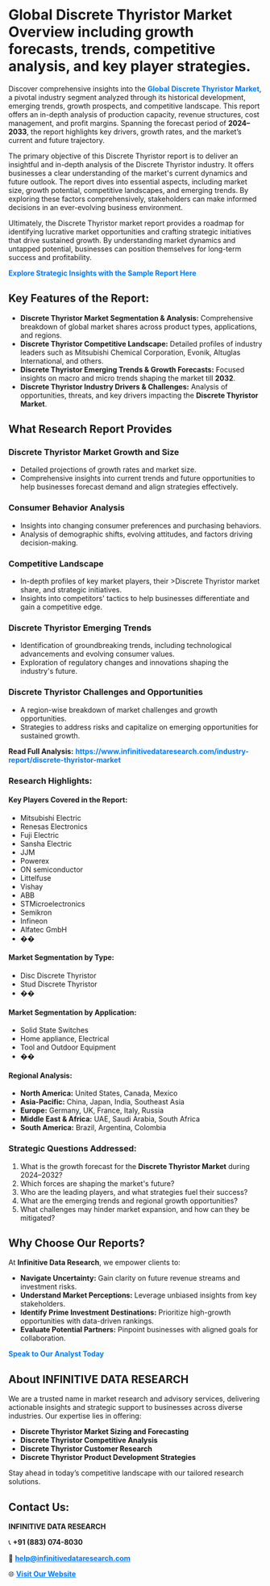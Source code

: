 <h1>Global Discrete Thyristor Market Overview including growth forecasts, trends, competitive analysis, and key player strategies.</h1>
<p>
Discover comprehensive insights into the 
<a href="https://www.infinitivedataresearch.com/industry-report/discrete-thyristor-market" rel="dofollow" style="color: #007BFF; text-decoration: none;"><strong>Global Discrete Thyristor Market</strong></a>, a pivotal industry segment analyzed through its historical development, emerging trends, growth prospects, and competitive landscape. This report offers an in-depth analysis of production capacity, revenue structures, cost management, and profit margins. Spanning the forecast period of <strong>2024–2033</strong>, the report highlights key drivers, growth rates, and the market’s current and future trajectory.
</p>
<p>
The primary objective of this Discrete Thyristor report is to deliver an insightful and in-depth analysis of the Discrete Thyristor industry. It offers businesses a clear understanding of the market's current dynamics and future outlook. The report dives into essential aspects, including market size, growth potential, competitive landscapes, and emerging trends. By exploring these factors comprehensively, stakeholders can make informed decisions in an ever-evolving business environment.
</p>
<p>
Ultimately, the Discrete Thyristor market report provides a roadmap for identifying lucrative market opportunities and crafting strategic initiatives that drive sustained growth. By understanding market dynamics and untapped potential, businesses can position themselves for long-term success and profitability.
</p>
<p>
<a href="https://www.infinitivedataresearch.com/request-sample/reportId=109498" style="color: #007BFF; text-decoration: none;"><strong>Explore Strategic Insights with the Sample Report Here</strong></a>
</p>

<h2>Key Features of the Report:</h2>
<ul>
<li><strong>Discrete Thyristor Market Segmentation & Analysis:</strong> Comprehensive breakdown of global market shares across product types, applications, and regions.</li>
<li><strong>Discrete Thyristor Competitive Landscape:</strong> Detailed profiles of industry leaders such as Mitsubishi Chemical Corporation, Evonik, Altuglas International, and others.</li>
<li><strong>Discrete Thyristor Emerging Trends & Growth Forecasts:</strong> Focused insights on macro and micro trends shaping the market till <strong>2032</strong>.</li>
<li><strong>Discrete Thyristor Industry Drivers & Challenges:</strong> Analysis of opportunities, threats, and key drivers impacting the <strong>Discrete Thyristor Market</strong>.</li>
</ul>

<h2>What Research Report Provides</h2>
<h3>Discrete Thyristor Market Growth and Size</h3>
<ul>
<li>Detailed projections of growth rates and market size.</li>
<li>Comprehensive insights into current trends and future opportunities to help businesses forecast demand and align strategies effectively.</li>
</ul>

<h3>Consumer Behavior Analysis</h3>
<ul>
<li>Insights into changing consumer preferences and purchasing behaviors.</li>
<li>Analysis of demographic shifts, evolving attitudes, and factors driving decision-making.</li>
</ul>

<h3>Competitive Landscape</h3>
<ul>
<li>In-depth profiles of key market players, their >Discrete Thyristor market share, and strategic initiatives.</li>
<li>Insights into competitors' tactics to help businesses differentiate and gain a competitive edge.</li>
</ul>

<h3>Discrete Thyristor Emerging Trends</h3>
<ul>
<li>Identification of groundbreaking trends, including technological advancements and evolving consumer values.</li>
<li>Exploration of regulatory changes and innovations shaping the industry's future.</li>
</ul>

<h3>Discrete Thyristor Challenges and Opportunities</h3>
<ul>
<li>A region-wise breakdown of market challenges and growth opportunities.</li>
<li>Strategies to address risks and capitalize on emerging opportunities for sustained growth.</li>
</ul>
<p><strong>Read Full Analysis:</strong> <a href="https://www.infinitivedataresearch.com/industry-report/discrete-thyristor-market" rel="dofollow" style="color: #007BFF; text-decoration: none;"><strong>https://www.infinitivedataresearch.com/industry-report/discrete-thyristor-market</strong></a></p>
<h3>Research Highlights:</h3>
<h4>Key Players Covered in the Report:</h4>
<ul><li>Mitsubishi Electric</li><li>Renesas Electronics</li><li>Fuji Electric</li><li>Sansha Electric</li><li>JJM</li><li>Powerex</li><li>ON semiconductor</li><li>Littelfuse</li><li>Vishay</li><li>ABB</li><li>STMicroelectronics</li><li>Semikron</li><li>Infineon</li><li>Alfatec GmbH</li><li>��</li></ul>
<h4>Market Segmentation by Type:</h4>
<ul><li>Disc Discrete Thyristor</li><li>Stud Discrete Thyristor</li><li>��</li></ul>
<h4>Market Segmentation by Application:</h4>
<ul><li>Solid State Switches</li><li>Home appliance, Electrical</li><li>Tool and Outdoor Equipment</li><li>��</li></ul>

<h4>Regional Analysis:</h4>
<ul>
<li><strong>North America:</strong> United States, Canada, Mexico</li>
<li><strong>Asia-Pacific:</strong> China, Japan, India, Southeast Asia</li>
<li><strong>Europe:</strong> Germany, UK, France, Italy, Russia</li>
<li><strong>Middle East & Africa:</strong> UAE, Saudi Arabia, South Africa</li>
<li><strong>South America:</strong> Brazil, Argentina, Colombia</li>
</ul>

<h3>Strategic Questions Addressed:</h3>
<ol>
<li>What is the growth forecast for the <strong>Discrete Thyristor Market</strong> during 2024–2032?</li>
<li>Which forces are shaping the market's future?</li>
<li>Who are the leading players, and what strategies fuel their success?</li>
<li>What are the emerging trends and regional growth opportunities?</li>
<li>What challenges may hinder market expansion, and how can they be mitigated?</li>
</ol>

<h2>Why Choose Our Reports?</h2>
<p>At <strong>Infinitive Data Research</strong>, we empower clients to:</p>
<ul>
<li><strong>Navigate Uncertainty:</strong> Gain clarity on future revenue streams and investment risks.</li>
<li><strong>Understand Market Perceptions:</strong> Leverage unbiased insights from key stakeholders.</li>
<li><strong>Identify Prime Investment Destinations:</strong> Prioritize high-growth opportunities with data-driven rankings.</li>
<li><strong>Evaluate Potential Partners:</strong> Pinpoint businesses with aligned goals for collaboration.</li>
</ul>
<p><a href="https://www.infinitivedataresearch.com/industry-report/discrete-thyristor-market" rel="dofollow" style="color: #007BFF; text-decoration: none;"><strong>Speak to Our Analyst Today</strong></a></p>

<h2>About INFINITIVE DATA RESEARCH</h2>
<p>We are a trusted name in market research and advisory services, delivering actionable insights and strategic support to businesses across diverse industries. Our expertise lies in offering:</p>
<ul>
<li><strong>Discrete Thyristor Market Sizing and Forecasting</strong></li>
<li><strong>Discrete Thyristor Competitive Analysis</strong></li>
<li><strong>Discrete Thyristor Customer Research</strong></li>
<li><strong>Discrete Thyristor Product Development Strategies</strong></li>
</ul>
<p>Stay ahead in today’s competitive landscape with our tailored research solutions.</p>

<h2>Contact Us:</h2>
<p><strong>INFINITIVE DATA RESEARCH</strong></p>
<p>📞 <strong>+91 (883) 074-8030</strong></p>
<p>📧 <strong><a href="mailto:help@infinitivedataresearch.com" style="color: #007BFF;">help@infinitivedataresearch.com</a></strong></p>
<p>🌐 <strong><a href="https://www.infinitivedataresearch.com" rel="dofollow" style="color: #007BFF;">Visit Our Website</a></strong></p>